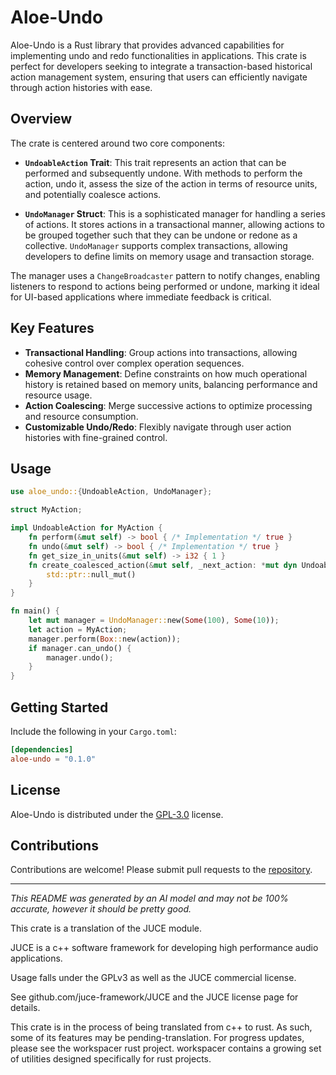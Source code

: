 # Aloe-Undo

Aloe-Undo is a Rust library that provides advanced capabilities for implementing undo and redo functionalities in applications. This crate is perfect for developers seeking to integrate a transaction-based historical action management system, ensuring that users can efficiently navigate through action histories with ease.

## Overview

The crate is centered around two core components:

- **`UndoableAction` Trait**: This trait represents an action that can be performed and subsequently undone. With methods to perform the action, undo it, assess the size of the action in terms of resource units, and potentially coalesce actions.

- **`UndoManager` Struct**: This is a sophisticated manager for handling a series of actions. It stores actions in a transactional manner, allowing actions to be grouped together such that they can be undone or redone as a collective. `UndoManager` supports complex transactions, allowing developers to define limits on memory usage and transaction storage.

The manager uses a `ChangeBroadcaster` pattern to notify changes, enabling listeners to respond to actions being performed or undone, marking it ideal for UI-based applications where immediate feedback is critical.

## Key Features

- **Transactional Handling**: Group actions into transactions, allowing cohesive control over complex operation sequences.
- **Memory Management**: Define constraints on how much operational history is retained based on memory units, balancing performance and resource usage.
- **Action Coalescing**: Merge successive actions to optimize processing and resource consumption.
- **Customizable Undo/Redo**: Flexibly navigate through user action histories with fine-grained control.

## Usage

```rust
use aloe_undo::{UndoableAction, UndoManager};

struct MyAction;

impl UndoableAction for MyAction {
    fn perform(&mut self) -> bool { /* Implementation */ true }
    fn undo(&mut self) -> bool { /* Implementation */ true }
    fn get_size_in_units(&mut self) -> i32 { 1 }
    fn create_coalesced_action(&mut self, _next_action: *mut dyn UndoableAction) -> *mut dyn UndoableAction {
        std::ptr::null_mut()
    }
}

fn main() {
    let mut manager = UndoManager::new(Some(100), Some(10));
    let action = MyAction;
    manager.perform(Box::new(action));
    if manager.can_undo() {
        manager.undo();
    }
}
```

## Getting Started

Include the following in your `Cargo.toml`:

```toml
[dependencies]
aloe-undo = "0.1.0"
```

## License

Aloe-Undo is distributed under the [GPL-3.0](https://opensource.org/licenses/GPL-3.0) license.

## Contributions

Contributions are welcome! Please submit pull requests to the [repository](https://github.com/klebs6/aloe-rs).

---

*This README was generated by an AI model and may not be 100% accurate, however it should be pretty good.*

This crate is a translation of the JUCE module.

JUCE is a c++ software framework for developing high performance audio applications.

Usage falls under the GPLv3 as well as the JUCE commercial license.

See github.com/juce-framework/JUCE and the JUCE license page for details.

This crate is in the process of being translated from c++ to rust. As such, some of its features may be pending-translation. For progress updates, please see the workspacer rust project. workspacer contains a growing set of utilities designed specifically for rust projects.
